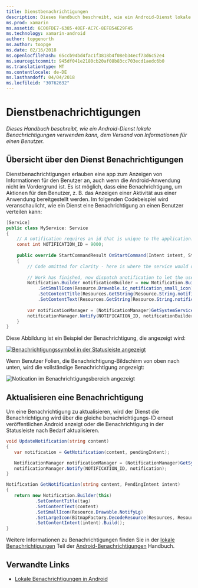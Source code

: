 ```yaml
---
title: Dienstbenachrichtigungen
description: Dieses Handbuch beschreibt, wie ein Android-Dienst lokale Benachrichtigungen verwenden kann, dem Versand von Informationen für einen Benutzer.
ms.prod: xamarin
ms.assetid: 6C06FDE7-6385-40EF-AC7C-8EFB54E29F45
ms.technology: xamarin-android
author: topgenorth
ms.author: toopge
ms.date: 02/16/2018
ms.openlocfilehash: 65ccb94bd4fac1f3818b4f08eb34ecf73d6c52e4
ms.sourcegitcommit: 945df041e2180cb20af08b83cc703ecd1aedc6b0
ms.translationtype: MT
ms.contentlocale: de-DE
ms.lasthandoff: 04/04/2018
ms.locfileid: "30762632"
---
```

# <a name="service-notifications"></a>Dienstbenachrichtigungen

_Dieses Handbuch beschreibt, wie ein Android-Dienst lokale Benachrichtigungen verwenden kann, dem Versand von Informationen für einen Benutzer._


## <a name="service-notifications-overview"></a>Übersicht über den Dienst Benachrichtigungen

Dienstbenachrichtigungen erlauben eine app zum Anzeigen von Informationen für den Benutzer an, auch wenn die Android-Anwendung nicht im Vordergrund ist. Es ist möglich, dass eine Benachrichtigung, um Aktionen für den Benutzer, z. B. das Anzeigen einer Aktivität aus einer Anwendung bereitgestellt werden. Im folgenden Codebeispiel wird veranschaulicht, wie ein Dienst eine Benachrichtigung an einen Benutzer verteilen kann:

```csharp
[Service]
public class MyService: Service 
{
    // A notification requires an id that is unique to the application.
    const int NOTIFICATION_ID = 9000;
    
    public override StartCommandResult OnStartCommand(Intent intent, StartCommandFlags flags, int startId)
    {
        // Code omitted for clarity - here is where the service would do something.
    
        // Work has finished, now dispatch anotification to let the user know.
        Notification.Builder notificationBuilder = new Notification.Builder(this)
            .SetSmallIcon(Resource.Drawable.ic_notification_small_icon)
            .SetContentTitle(Resources.GetString(Resource.String.notification_content_title))
            .SetContentText(Resources.GetString(Resource.String.notification_content_text));
        
        var notificationManager = (NotificationManager)GetSystemService(NotificationService);
        notificationManager.Notify(NOTIFICATION_ID, notificationBuilder.Build());
    }
}
```

Diese Abbildung ist ein Beispiel der Benachrichtigung, die angezeigt wird:

[![Benachrichtigungssymbol in der Statusleiste angezeigt](service-notifications-images/01-notification-sml.png)](service-notifications-images/01-notification.png#lightbox)

Wenn Benutzer Folien, die Benachrichtigung-Bildschirm von oben nach unten, wird die vollständige Benachrichtigung angezeigt:

![Notication im Benachrichtigungsbereich angezeigt](service-notifications-images/02-fullnotification.png)


## <a name="updating-a-notification"></a>Aktualisieren eine Benachrichtigung

Um eine Benachrichtigung zu aktualisieren, wird der Dienst die Benachrichtigung wird über die gleiche benachrichtigungs-ID erneut veröffentlichen Android anzeigt oder die Benachrichtigung in der Statusleiste nach Bedarf aktualisieren.

```csharp 
void UpdateNotification(string content)
{
   var notification = GetNotification(content, pendingIntent);

   NotificationManager notificationManager = (NotificationManager)GetSystemService(Context.NotificationService);
   notificationManager.Notify(NOTIFICATION_ID, notification);
}

Notification GetNotification(string content, PendingIntent intent)
{
   return new Notification.Builder(this)
           .SetContentTitle(tag)
           .SetContentText(content)
           .SetSmallIcon(Resource.Drawable.NotifyLg)
           .SetLargeIcon(BitmapFactory.DecodeResource(Resources, Resource.Drawable.Icon))
           .SetContentIntent(intent).Build();
}
```

Weitere Informationen zu Benachrichtigungen finden Sie in der [lokale Benachrichtigungen](~/android/app-fundamentals/notifications/local-notifications.md) Teil der [Android-Benachrichtigungen](~/android/app-fundamentals/notifications/index.md) Handbuch.


## <a name="related-links"></a>Verwandte Links

- [Lokale Benachrichtigungen in Android](~/android/app-fundamentals/notifications/local-notifications.md)
